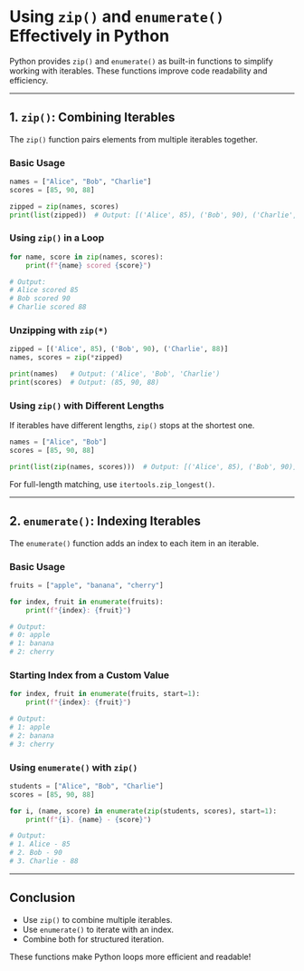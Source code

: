 # Using `zip()` and `enumerate()` Effectively in Python

Python provides `zip()` and `enumerate()` as built-in functions to simplify working with iterables. These functions improve code readability and efficiency.

---

## 1. `zip()`: Combining Iterables

The `zip()` function pairs elements from multiple iterables together.

### **Basic Usage**
```python
names = ["Alice", "Bob", "Charlie"]
scores = [85, 90, 88]

zipped = zip(names, scores)
print(list(zipped))  # Output: [('Alice', 85), ('Bob', 90), ('Charlie', 88)]
```

### **Using `zip()` in a Loop**
```python
for name, score in zip(names, scores):
    print(f"{name} scored {score}")

# Output:
# Alice scored 85
# Bob scored 90
# Charlie scored 88
```

### **Unzipping with `zip(*)`**
```python
zipped = [('Alice', 85), ('Bob', 90), ('Charlie', 88)]
names, scores = zip(*zipped)

print(names)   # Output: ('Alice', 'Bob', 'Charlie')
print(scores)  # Output: (85, 90, 88)
```

### **Using `zip()` with Different Lengths**
If iterables have different lengths, `zip()` stops at the shortest one.

```python
names = ["Alice", "Bob"]
scores = [85, 90, 88]

print(list(zip(names, scores)))  # Output: [('Alice', 85), ('Bob', 90)]
```

For full-length matching, use `itertools.zip_longest()`.

---

## 2. `enumerate()`: Indexing Iterables

The `enumerate()` function adds an index to each item in an iterable.

### **Basic Usage**
```python
fruits = ["apple", "banana", "cherry"]

for index, fruit in enumerate(fruits):
    print(f"{index}: {fruit}")

# Output:
# 0: apple
# 1: banana
# 2: cherry
```

### **Starting Index from a Custom Value**
```python
for index, fruit in enumerate(fruits, start=1):
    print(f"{index}: {fruit}")

# Output:
# 1: apple
# 2: banana
# 3: cherry
```

### **Using `enumerate()` with `zip()`**
```python
students = ["Alice", "Bob", "Charlie"]
scores = [85, 90, 88]

for i, (name, score) in enumerate(zip(students, scores), start=1):
    print(f"{i}. {name} - {score}")

# Output:
# 1. Alice - 85
# 2. Bob - 90
# 3. Charlie - 88
```

---

## **Conclusion**

- Use `zip()` to combine multiple iterables.
- Use `enumerate()` to iterate with an index.
- Combine both for structured iteration.

These functions make Python loops more efficient and readable!
